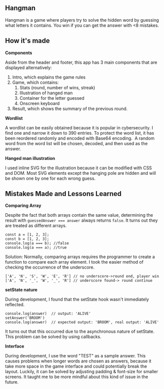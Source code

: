 ## Hangman

Hangman is a game where players try to solve the hidden word by guessing what letters it contains.
You win if you can get the answer with <8 mistakes.



## How it's made

**Components**

Aside from the header and footer, this app has 3 main components that are displayed alternatively:

1. Intro, which explains the game rules
2. Game, which contains:
   1. Stats (round, number of wins, streak)
   2. Illustration of hanged man
   3. Container for the letter guessed
   4. Onscreen keyboard
3. Result, which shows the summary of the previous round.

**Wordlist**

A wordlist can be easily obtained because it is popular in cybersecurity. I find one and narrow it down to 390 entries.
To protect the word list, it has been reordered randomly and encoded with Base64 encoding. 
A random word from the word list will be chosen, decoded, and then used as the answer.

**Hanged man illustration**

I used inline SVG for the illustration because it can be modified with CSS and DOM. Most SVG elements except the hanging pole are hidden
and will be shown one by one for each wrong guess.

## Mistakes Made and Lessons Learned 

**Comparing Array**

Despite the fact that both arrays contain the same value, determining the result with `guessedAnswer === answer` always returns `false`. It turns out they are treated as different arrays.

```
const a = [1, 2, 3];
const b = [1, 2, 3];
console.log(a === b); //false
console.log(a === a); //true
```

Solution: Normally, comparing arrays requires the programmer to create a function to compare each array element. I took the easier method of checking the occurrence of the underscore.

```
['A', 'N', 'S', 'W', 'E', 'R'] // no underscore->round end, player win
['A', 'N', '_', 'W', '_', 'R'] // underscore found-> round continue
```

**setState nature**

During development, I found that the setState hook wasn't immediately reflected.

```
console.log(answer)  // output: 'ALIVE'
setAnswer('BROOM')    
console.log(answer)  // expected output: 'BROOM', real output: 'ALIVE'
```

It turns out that this occurred due to the asynchronous nature of setState. This problem can be solved by using callbacks.

**Interface**

During development, I use the word "TEST" as a sample answer. This causes problems when longer words are chosen as answers, because it take more space in the game interface and could potentially break the layout. Luckily, it can be solved by adjusting padding & font-size for smaller screens. It taught me to be more mindful about this kind of issue in the future.
